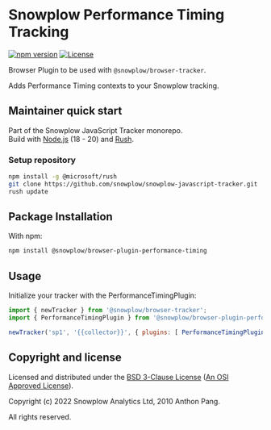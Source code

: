 # Snowplow Performance Timing Tracking

[![npm version][npm-image]][npm-url]
[![License][license-image]](LICENSE)

Browser Plugin to be used with `@snowplow/browser-tracker`.

Adds Performance Timing contexts to your Snowplow tracking.

## Maintainer quick start

Part of the Snowplow JavaScript Tracker monorepo.  
Build with [Node.js](https://nodejs.org/en/) (18 - 20) and [Rush](https://rushjs.io/).

### Setup repository

```bash
npm install -g @microsoft/rush 
git clone https://github.com/snowplow/snowplow-javascript-tracker.git
rush update
```

## Package Installation

With npm:

```bash
npm install @snowplow/browser-plugin-performance-timing
```

## Usage

Initialize your tracker with the PerformanceTimingPlugin:

```js
import { newTracker } from '@snowplow/browser-tracker';
import { PerformanceTimingPlugin } from '@snowplow/browser-plugin-performance-timing';

newTracker('sp1', '{{collector}}', { plugins: [ PerformanceTimingPlugin() ] }); 
```

## Copyright and license

Licensed and distributed under the [BSD 3-Clause License](LICENSE) ([An OSI Approved License][osi]).

Copyright (c) 2022 Snowplow Analytics Ltd, 2010 Anthon Pang.

All rights reserved.

[npm-url]: https://www.npmjs.com/package/@snowplow/browser-plugin-performance-timing
[npm-image]: https://img.shields.io/npm/v/@snowplow/browser-plugin-performance-timing
[docs]: https://docs.snowplowanalytics.com/docs/collecting-data/collecting-from-own-applications/javascript-tracker/
[osi]: https://opensource.org/licenses/BSD-3-Clause
[license-image]: https://img.shields.io/npm/l/@snowplow/browser-plugin-performance-timing
